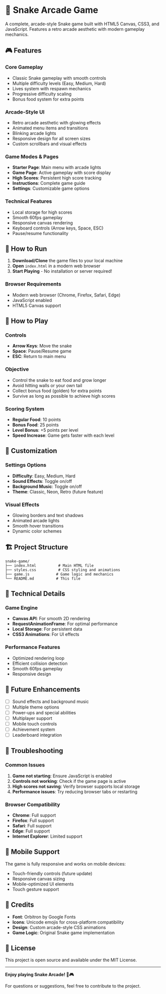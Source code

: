 # 🐍 Snake Arcade Game

A complete, arcade-style Snake game built with HTML5 Canvas, CSS3, and JavaScript. Features a retro arcade aesthetic with modern gameplay mechanics.

## 🎮 Features

### Core Gameplay
- Classic Snake gameplay with smooth controls
- Multiple difficulty levels (Easy, Medium, Hard)
- Lives system with respawn mechanics
- Progressive difficulty scaling
- Bonus food system for extra points

### Arcade-Style UI
- Retro arcade aesthetic with glowing effects
- Animated menu items and transitions
- Blinking arcade lights
- Responsive design for all screen sizes
- Custom scrollbars and visual effects

### Game Modes & Pages
- **Starter Page**: Main menu with arcade lights
- **Game Page**: Active gameplay with score display
- **High Scores**: Persistent high score tracking
- **Instructions**: Complete game guide
- **Settings**: Customizable game options

### Technical Features
- Local storage for high scores
- Smooth 60fps gameplay
- Responsive canvas rendering
- Keyboard controls (Arrow keys, Space, ESC)
- Pause/resume functionality

## 🚀 How to Run

1. **Download/Clone** the game files to your local machine
2. **Open** `index.html` in a modern web browser
3. **Start Playing** - No installation or server required!

### Browser Requirements
- Modern web browser (Chrome, Firefox, Safari, Edge)
- JavaScript enabled
- HTML5 Canvas support

## 🎯 How to Play

### Controls
- **Arrow Keys**: Move the snake
- **Space**: Pause/Resume game
- **ESC**: Return to main menu

### Objective
- Control the snake to eat food and grow longer
- Avoid hitting walls or your own tail
- Collect bonus food (golden) for extra points
- Survive as long as possible to achieve high scores

### Scoring System
- **Regular Food**: 10 points
- **Bonus Food**: 25 points
- **Level Bonus**: +5 points per level
- **Speed Increase**: Game gets faster with each level

## 🎨 Customization

### Settings Options
- **Difficulty**: Easy, Medium, Hard
- **Sound Effects**: Toggle on/off
- **Background Music**: Toggle on/off
- **Theme**: Classic, Neon, Retro (future feature)

### Visual Effects
- Glowing borders and text shadows
- Animated arcade lights
- Smooth hover transitions
- Dynamic color schemes

## 🏗️ Project Structure

```
snake-game/
├── index.html          # Main HTML file
├── styles.css          # CSS styling and animations
├── game.js            # Game logic and mechanics
└── README.md          # This file
```

## 🔧 Technical Details

### Game Engine
- **Canvas API**: For smooth 2D rendering
- **RequestAnimationFrame**: For optimal performance
- **Local Storage**: For persistent data
- **CSS3 Animations**: For UI effects

### Performance Features
- Optimized rendering loop
- Efficient collision detection
- Smooth 60fps gameplay
- Responsive design

## 🌟 Future Enhancements

- [ ] Sound effects and background music
- [ ] Multiple theme options
- [ ] Power-ups and special abilities
- [ ] Multiplayer support
- [ ] Mobile touch controls
- [ ] Achievement system
- [ ] Leaderboard integration

## 🐛 Troubleshooting

### Common Issues
1. **Game not starting**: Ensure JavaScript is enabled
2. **Controls not working**: Check if the game page is active
3. **High scores not saving**: Verify browser supports local storage
4. **Performance issues**: Try reducing browser tabs or restarting

### Browser Compatibility
- **Chrome**: Full support
- **Firefox**: Full support
- **Safari**: Full support
- **Edge**: Full support
- **Internet Explorer**: Limited support

## 📱 Mobile Support

The game is fully responsive and works on mobile devices:
- Touch-friendly controls (future update)
- Responsive canvas sizing
- Mobile-optimized UI elements
- Touch gesture support

## 🎉 Credits

- **Font**: Orbitron by Google Fonts
- **Icons**: Unicode emojis for cross-platform compatibility
- **Design**: Custom arcade-style CSS animations
- **Game Logic**: Original Snake game implementation

## 📄 License

This project is open source and available under the MIT License.

---

**Enjoy playing Snake Arcade! 🐍🎮**

For questions or suggestions, feel free to contribute to the project.
